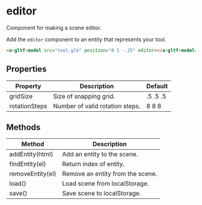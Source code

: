 # editor

Component for making a scene editor.

Add the `editor` component to an entity that represents your tool.

```html
<a-gltf-model src="tool.glb" position="0 1 -.25" editor></a-gltf-model>
```

## Properties

| Property      | Description                     | Default  |
| ------------- | ------------------------------- | -------- |
| gridSize      | Size of snapping grid.          | .5 .5 .5 |
| rotationSteps | Number of valid rotation steps. | 8 8 8    |

## Methods

| Method           | Description                      |
| ---------------- | -------------------------------- |
| addEntity(html)  | Add an entity to the scene.      |
| findEntity(el)   | Return index of entity.          |
| removeEntity(el) | Remove an entity from the scene. |
| load()           | Load scene from localStorage.    |
| save()           | Save scene to localStorage.      |
